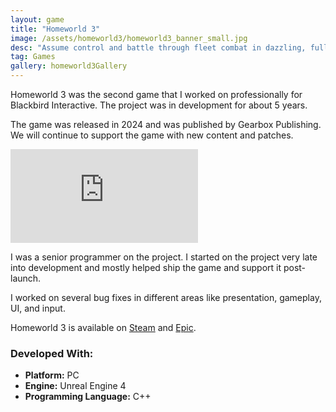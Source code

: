 ```yaml
---
layout: game
title: "Homeworld 3"
image: /assets/homeworld3/homeworld3_banner_small.jpg
desc: "Assume control and battle through fleet combat in dazzling, fully 3D space."
tag: Games
gallery: homeworld3Gallery
---
```


Homeworld 3 was the second game that I worked on professionally for Blackbird Interactive. The project was in development for about 5 years.

The game was released in 2024 and was published by Gearbox Publishing. We will continue to support the game with new content and patches.

<div class="video">
	<iframe src="https://www.youtube.com/embed/6ojRQyBqtOg?si=iNSfHACTO--HznOa" frameborder="0" allowfullscreen="1"></iframe>
</div>

I was a senior programmer on the project. I started on the project very late into development and mostly helped ship the game and support it post-launch.

I worked on several bug fixes in different areas like presentation, gameplay, UI, and input.

Homeworld 3 is available on <a href="https://store.steampowered.com/app/1840080/Homeworld_3/">Steam</a> and <a href="https://store.epicgames.com/en-US/p/homeworld-3">Epic</a>.

### Developed With:
* __Platform:__ PC
* __Engine:__ Unreal Engine 4
* __Programming Language:__ C++
